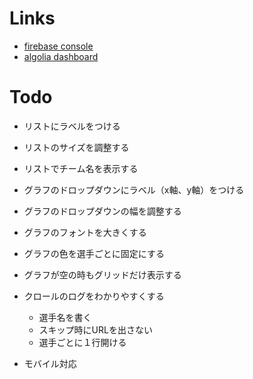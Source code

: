 # Links

- [firebase console](https://console.firebase.google.com/project/npb-career-stats-visualizer/overview)
- [algolia dashboard](https://www.algolia.com/apps/EO4ZHG0463/dashboard)

# Todo

- リストにラベルをつける
- リストのサイズを調整する
- リストでチーム名を表示する

- グラフのドロップダウンにラベル（x軸、y軸）をつける
- グラフのドロップダウンの幅を調整する
- グラフのフォントを大きくする
- グラフの色を選手ごとに固定にする
- グラフが空の時もグリッドだけ表示する

- クロールのログをわかりやすくする
  - 選手名を書く
  - スキップ時にURLを出さない
  - 選手ごとに１行開ける

- モバイル対応
